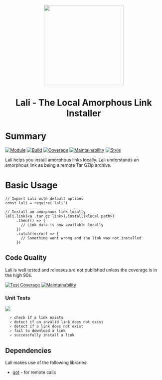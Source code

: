 <p align="center">
<img src="https://raw.githubusercontent.com/idancali/lali/master/logo.png" width="256px">
</p>

<h1 align="center"> Lali - The Local Amorphous Link Installer  </h1>

# Summary

[![Module](https://img.shields.io/npm/v/lali.svg)](https://www.npmjs.com/package/lali)
[![Build](https://circleci.com/gh/idancali/lali.svg?style=svg)](https://circleci.com/gh/idancali/lali)
[![Coverage](https://api.codeclimate.com/v1/badges/3218ab8690250b0aeeba/test_coverage)](https://codeclimate.com/github/idancali/lali/test_coverage)
[![Maintainability](https://api.codeclimate.com/v1/badges/3218ab8690250b0aeeba/maintainability)](https://codeclimate.com/github/idancali/lali/maintainability)
[![Style](https://img.shields.io/badge/code%20style-standard-brightgreen.svg)](http://standardjs.com)

Lali helps you install amorphous links locally. Lali understands an amorphous link as being a remote Tar GZip archive.

# Basic Usage

```
// Import Lali with default options
const lali = require('lali')

// Install an amorphous link locally
lali.link(<a .tar.gz link>).install(<local path>)
     .then(() => {
       // Link data is now available locally
     })
     .catch((error) => {
       // Something went wrong and the link was not installed
     })
```

## Code Quality

Lali is well tested and releases are not published unless the coverage is in the high 90s.

[![Test Coverage](https://api.codeclimate.com/v1/badges/3218ab8690250b0aeeba/test_coverage)](https://codeclimate.com/github/idancali/lali/test_coverage)
[![Maintainability](https://api.codeclimate.com/v1/badges/3218ab8690250b0aeeba/maintainability)](https://codeclimate.com/github/idancali/lali/maintainability)

### Unit Tests

<a href="https://circleci.com/gh/idancali/lali"> <img src="https://circleci.com/gh/idancali/lali.svg?style=svg"> </a>

```
  ✓ check if a link exists
  ✓ detect if an invalid link does not exist
  ✓ detect if a link does not exist
  ✓ fail to download a link
  ✓ successfully install a link
```

## Dependencies

Lali makes use of the following libraries:

* [got](https://github.com/sindresorhus/got) - for remote calls
